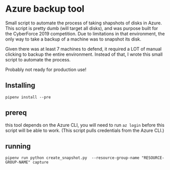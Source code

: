 # Azure backup tool
Small script to automate the process of taking shapshots of disks in Azure.
This script is pretty dumb (will target all disks), and was purpose built for the CyberForce 2019 competition.
Due to limitations in that environment, the only way to take a backup of a machine was to snapshot its disk.

Given there was at least 7 machines to defend, it required a LOT of manual clicking to backup the entire environment.
Instead of that, I wrote this small script to automate the process.

Probably not ready for production use!


## Installing
`pipenv install --pre`

## prereq
this tool depends on the Azure CLI, you will need to run `az login` before this script will be able to work. 
(This script pulls credentials from the Azure CLI.)

## running
`pipenv run python create_snapshot.py  --resource-group-name "RESOURCE-GROUP-NAME" capture`
